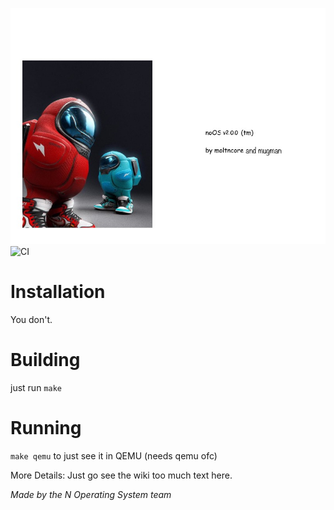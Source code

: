 ![](https://raw.githubusercontent.com/NOperatingSystem/Assets/master/Pictures/logo.png)
![CI](https://github.com/MoltenCoreDev/noOS/workflows/CI/badge.svg)


# Installation
You don't.

# Building
just run `make`

# Running
`make qemu` to just see it in QEMU (needs qemu ofc)

More Details: Just go see the wiki too much text here.

*Made by the N Operating System team*
